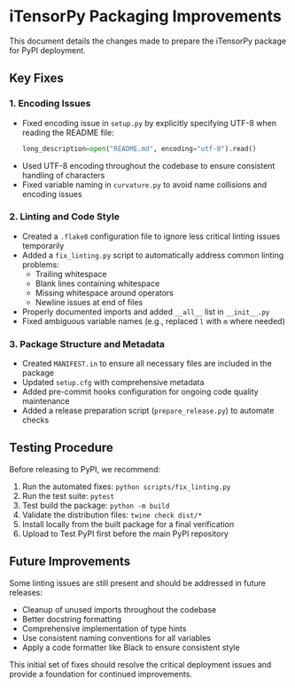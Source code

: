 # iTensorPy Packaging Improvements

This document details the changes made to prepare the iTensorPy package for PyPI deployment.

## Key Fixes

### 1. Encoding Issues

- Fixed encoding issue in `setup.py` by explicitly specifying UTF-8 when reading the README file:
  ```python
  long_description=open("README.md", encoding="utf-8").read()
  ```
- Used UTF-8 encoding throughout the codebase to ensure consistent handling of characters
- Fixed variable naming in `curvature.py` to avoid name collisions and encoding issues

### 2. Linting and Code Style

- Created a `.flake8` configuration file to ignore less critical linting issues temporarily
- Added a `fix_linting.py` script to automatically address common linting problems:
  - Trailing whitespace
  - Blank lines containing whitespace
  - Missing whitespace around operators
  - Newline issues at end of files
- Properly documented imports and added `__all__` list in `__init__.py`
- Fixed ambiguous variable names (e.g., replaced `l` with `m` where needed)

### 3. Package Structure and Metadata

- Created `MANIFEST.in` to ensure all necessary files are included in the package
- Updated `setup.cfg` with comprehensive metadata
- Added pre-commit hooks configuration for ongoing code quality maintenance
- Added a release preparation script (`prepare_release.py`) to automate checks

## Testing Procedure

Before releasing to PyPI, we recommend:

1. Run the automated fixes: `python scripts/fix_linting.py`
2. Run the test suite: `pytest` 
3. Test build the package: `python -m build`
4. Validate the distribution files: `twine check dist/*`
5. Install locally from the built package for a final verification
6. Upload to Test PyPI first before the main PyPI repository

## Future Improvements

Some linting issues are still present and should be addressed in future releases:

- Cleanup of unused imports throughout the codebase
- Better docstring formatting
- Comprehensive implementation of type hints
- Use consistent naming conventions for all variables
- Apply a code formatter like Black to ensure consistent style

This initial set of fixes should resolve the critical deployment issues and provide a foundation for continued improvements. 